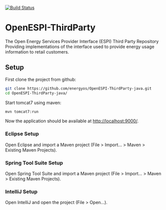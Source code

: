 [![Build Status](https://travis-ci.org/energyos/OpenESPI-ThirdParty-java.png)](https://travis-ci.org/energyos/OpenESPI-ThirdParty-java)

OpenESPI-ThirdParty
======================

The Open Energy Services Provider Interface (ESPI) Third Party Repository Providing implementations of the interface used to provide energy usage information to retail customers.

## Setup

First clone the project from github:

```bash
git clone https://github.com/energyos/OpenESPI-ThirdParty-java.git
cd OpenESPI-ThirdParty-java/
```

Start tomcat7 using maven:

```bash
mvn tomcat7:run
```

Now the application should be available at [http://localhost:9000/](http://localhost:9000/).

### Eclipse Setup

Open Eclipse and import a Maven project (File > Import... > Maven > Existing Maven Projects).

### Spring Tool Suite Setup

Open Spring Tool Suite and import a Maven project (File > Import... > Maven > Existing Maven Projects).

### IntelliJ Setup

Open IntelliJ and open the project (File > Open...).

